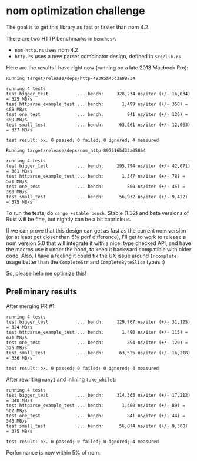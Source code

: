 # nom optimization challenge

The goal is to get this library as fast or faster than nom 4.2.

There are two HTTP benchmarks in `benches/`:
- `nom-http.rs` uses nom 4.2
- `http.rs` uses a new parser combinator design, defined in `src/lib.rs`

Here are the results I have right now (running on a late 2013 Macbook Pro):

```
Running target/release/deps/http-49395a45c3a98734

running 4 tests
test bigger_test           ... bench:     328,234 ns/iter (+/- 16,034) = 325 MB/s
test httparse_example_test ... bench:       1,499 ns/iter (+/- 358) = 468 MB/s
test one_test              ... bench:         941 ns/iter (+/- 126) = 309 MB/s
test small_test            ... bench:      63,261 ns/iter (+/- 12,063) = 337 MB/s

test result: ok. 0 passed; 0 failed; 0 ignored; 4 measured

Running target/release/deps/nom_http-897516bd33a05864

running 4 tests
test bigger_test           ... bench:     295,794 ns/iter (+/- 42,071) = 361 MB/s
test httparse_example_test ... bench:       1,347 ns/iter (+/- 78) = 521 MB/s
test one_test              ... bench:         800 ns/iter (+/- 45) = 363 MB/s
test small_test            ... bench:      56,932 ns/iter (+/- 9,422) = 375 MB/s
```

To run the tests, do `cargo +stable bench`. Stable (1.32) and beta versions of Rust will
be fine, but nightly can be a bit capricious.

If we can prove that this design can get as fast as the current nom version (or at least
get closer than 5% perf difference), I'll get to work to release a nom version 5.0
that will integrate it with a nice, type checked API, and have the macros use it under
the hood, to keep it backward compatible with older code.
Also, I have a feeling it could fix the UX issue around `Incomplete` usage better than
the `CompleteStr` and `CompleteByteSlice` types :)

So, please help me optimize this!

## Preliminary results

After merging PR #1:

```
running 4 tests
test bigger_test           ... bench:     329,767 ns/iter (+/- 31,125) = 324 MB/s
test httparse_example_test ... bench:       1,490 ns/iter (+/- 115) = 471 MB/s
test one_test              ... bench:         894 ns/iter (+/- 120) = 325 MB/s
test small_test            ... bench:      63,525 ns/iter (+/- 16,218) = 336 MB/s

test result: ok. 0 passed; 0 failed; 0 ignored; 4 measured
```

After rewriting `many1` and inlining `take_while1`:

```
running 4 tests
test bigger_test           ... bench:     314,365 ns/iter (+/- 17,212) = 340 MB/s
test httparse_example_test ... bench:       1,400 ns/iter (+/- 89) = 502 MB/s
test one_test              ... bench:         841 ns/iter (+/- 44) = 346 MB/s
test small_test            ... bench:      56,874 ns/iter (+/- 9,368) = 375 MB/s

test result: ok. 0 passed; 0 failed; 0 ignored; 4 measured
```

Performance is now within 5% of nom.
